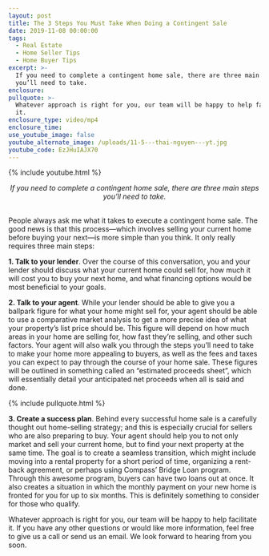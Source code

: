 ```yaml
---
layout: post
title: The 3 Steps You Must Take When Doing a Contingent Sale
date: 2019-11-08 00:00:00
tags:
  - Real Estate
  - Home Seller Tips
  - Home Buyer Tips
excerpt: >-
  If you need to complete a contingent home sale, there are three main steps
  you’ll need to take.
enclosure:
pullquote: >-
  Whatever approach is right for you, our team will be happy to help facilitate
  it.
enclosure_type: video/mp4
enclosure_time:
use_youtube_image: false
youtube_alternate_image: /uploads/11-5---thai-nguyen---yt.jpg
youtube_code: EzJHuIAJX70
---
```


{% include youtube.html %}

<center><em>If you need to complete a contingent home sale, there are three main steps you&rsquo;ll need to take.</em></center>

<br>People always ask me what it takes to execute a contingent home sale. The good news is that this process—which involves selling your current home before buying your next—is more simple than you think. It only really requires three main steps:

**1\. Talk to your lender**. Over the course of this conversation, you and your lender should discuss what your current home could sell for, how much it will cost you to buy your next home, and what financing options would be most beneficial to your goals.

**2\. Talk to your agent**. While your lender should be able to give you a ballpark figure for what your home might sell for, your agent should be able to use a comparative market analysis to get a more precise idea of what your property’s list price should be. This figure will depend on how much areas in your home are selling for, how fast they’re selling, and other such factors. Your agent will also walk you through the steps you’ll need to take to make your home more appealing to buyers, as well as the fees and taxes you can expect to pay through the course of your home sale. These figures will be outlined in something called an “estimated proceeds sheet”, which will essentially detail your anticipated net proceeds when all is said and done.

{% include pullquote.html %}

**3\. Create a success plan**. Behind every successful home sale is a carefully thought out home-selling strategy; and this is especially crucial for sellers who are also preparing to buy. Your agent should help you to not only market and sell your current home, but to find your next property at the same time. The goal is to create a seamless transition, which might include moving into a rental property for a short period of time, organizing a rent-back agreement, or perhaps using Compass’ Bridge Loan program. Through this awesome program, buyers can have two loans out at once. It also creates a situation in which the monthly payment on your new home is fronted for you for up to six months. This is definitely something to consider for those who qualify.

Whatever approach is right for you, our team will be happy to help facilitate it. If you have any other questions or would like more information, feel free to give us a call or send us an email. We look forward to hearing from you soon.